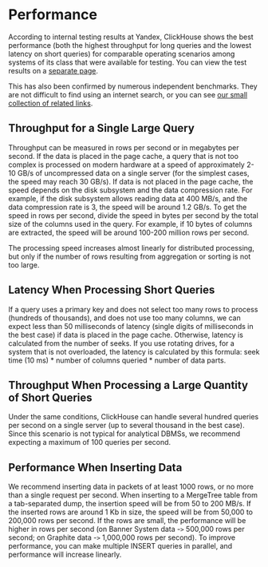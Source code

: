 # Performance

According to internal testing results at Yandex, ClickHouse shows the best performance (both the highest throughput for long queries and the lowest latency on short queries) for comparable operating scenarios among systems of its class that were available for testing. You can view the test results on a [separate page](https://clickhouse.yandex/benchmark.html).

This has also been confirmed by numerous independent benchmarks. They are not difficult to find using an internet search, or you can see [our small collection of related links](https://clickhouse.yandex/#independent-bookmarks).

## Throughput for a Single Large Query

Throughput can be measured in rows per second or in megabytes per second. If the data is placed in the page cache, a query that is not too complex is processed on modern hardware at a speed of approximately 2-10 GB/s of uncompressed data on a single server (for the simplest cases, the speed may reach 30 GB/s). If data is not placed in the page cache, the speed depends on the disk subsystem and the data compression rate. For example, if the disk subsystem allows reading data at 400 MB/s, and the data compression rate is 3, the speed will be around 1.2 GB/s. To get the speed in rows per second, divide the speed in bytes per second by the total size of the columns used in the query. For example, if 10 bytes of columns are extracted, the speed will be around 100-200 million rows per second.

The processing speed increases almost linearly for distributed processing, but only if the number of rows resulting from aggregation or sorting is not too large.

## Latency When Processing Short Queries

If a query uses a primary key and does not select too many rows to process (hundreds of thousands), and does not use too many columns, we can expect less than 50 milliseconds of latency (single digits of milliseconds in the best case) if data is placed in the page cache. Otherwise, latency is calculated from the number of seeks. If you use rotating drives, for a system that is not overloaded, the latency is calculated by this formula: seek time (10 ms) \* number of columns queried \* number of data parts.

## Throughput When Processing a Large Quantity of Short Queries

Under the same conditions, ClickHouse can handle several hundred queries per second on a single server (up to several thousand in the best case). Since this scenario is not typical for analytical DBMSs, we recommend expecting a maximum of 100 queries per second.

## Performance When Inserting Data

We recommend inserting data in packets of at least 1000 rows, or no more than a single request per second. When inserting to a MergeTree table from a tab-separated dump, the insertion speed will be from 50 to 200 MB/s. If the inserted rows are around 1 Kb in size, the speed will be from 50,000 to 200,000 rows per second. If the rows are small, the performance will be higher in rows per second (on Banner System data -`>` 500,000 rows per second; on Graphite data -`>` 1,000,000 rows per second). To improve performance, you can make multiple INSERT queries in parallel, and performance will increase linearly.